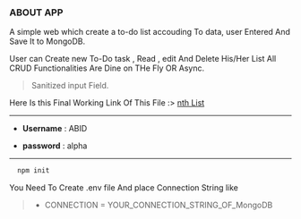 ### ABOUT APP

A simple web which create a to-do list accouding To data, user Entered And Save It to MongoDB.

User can  Create new To-Do task , Read , edit And Delete His/Her List All CRUD Functionalities Are Dine on THe Fly OR Async.

>Sanitized input Field.

Here Is this Final Working Link Of This File :>  [nth List](http://good.herokuapp.com
"nth List To-Do-App | ABID")

---
* **Username** : ABID

* **password** : alpha
---

```bash
  npm init
```

You Need To Create .env file And place Connection String like

>- CONNECTION = YOUR_CONNECTION_STRING_OF_MongoDB
